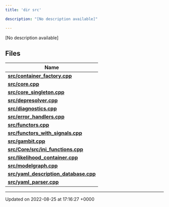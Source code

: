 ```yaml
---
title: 'dir src'

description: "[No description available]"

---
```







[No description available]

## Files

| Name           |
| -------------- |
| **[src/container_factory.cpp](/documentation/code/files/container__factory_8cpp/#file-container-factorycpp)**  |
| **[src/core.cpp](/documentation/code/files/core_8cpp/#file-corecpp)**  |
| **[src/core_singleton.cpp](/documentation/code/files/core__singleton_8cpp/#file-core-singletoncpp)**  |
| **[src/depresolver.cpp](/documentation/code/files/depresolver_8cpp/#file-depresolvercpp)**  |
| **[src/diagnostics.cpp](/documentation/code/files/diagnostics_8cpp/#file-diagnosticscpp)**  |
| **[src/error_handlers.cpp](/documentation/code/files/error__handlers_8cpp/#file-error-handlerscpp)**  |
| **[src/functors.cpp](/documentation/code/files/functors_8cpp/#file-functorscpp)**  |
| **[src/functors_with_signals.cpp](/documentation/code/files/functors__with__signals_8cpp/#file-functors-with-signalscpp)**  |
| **[src/gambit.cpp](/documentation/code/files/gambit_8cpp/#file-gambitcpp)**  |
| **[src/Core/src/ini_functions.cpp](/documentation/code/files/core_2src_2ini__functions_8cpp/#file-coresrcini-functionscpp)**  |
| **[src/likelihood_container.cpp](/documentation/code/files/likelihood__container_8cpp/#file-likelihood-containercpp)**  |
| **[src/modelgraph.cpp](/documentation/code/files/modelgraph_8cpp/#file-modelgraphcpp)**  |
| **[src/yaml_description_database.cpp](/documentation/code/files/yaml__description__database_8cpp/#file-yaml-description-databasecpp)**  |
| **[src/yaml_parser.cpp](/documentation/code/files/yaml__parser_8cpp/#file-yaml-parsercpp)**  |






-------------------------------

Updated on 2022-08-25 at 17:16:27 +0000
